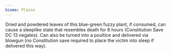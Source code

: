 ```yaml
---
biome: Plains
---
```

Dried and powdered leaves of this blue-green fuzzy plant, if consumed, can cause a sleeplike state that resembles death for 8 hours (Constitution Save DC 13 negates). Can also be turned into a poultice and delivered via blowgun (no Constitution save required to place the victim into sleep if delivered this way). 

